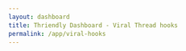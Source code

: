 ```yaml
---
layout: dashboard
title: Thriendly Dashboard - Viral Thread hooks
permalink: /app/viral-hooks
---
```


<head>
    <meta charset="UTF-8">
    <meta name="viewport" content="width=device-width, initial-scale=1.0">
    <title>Thriendly Threads Dashboard</title>
    <link href="https://cdn.jsdelivr.net/npm/bootstrap@5.1.3/dist/css/bootstrap.min.css" rel="stylesheet">
    <link rel="stylesheet" href="https://cdnjs.cloudflare.com/ajax/libs/font-awesome/5.15.3/css/all.min.css">
    <style>
        .card-hover:hover {
            transform: translateY(-5px);
            box-shadow: 0 4px 15px rgba(0, 0, 0, 0.1);
            transition: all 0.3s ease;
            cursor: pointer;
        }

        .template-section,
        .example-section {
            /* background-color: #f8f9fa; */
            background-color: #e4f5f7;
            padding: 15px;
            border-radius: 5px;
            margin-bottom: 15px;
        }

        .example-section {
            /* background-color: #0e467d; */
            background-color: #f5f5f5;
        }

        .content-area {
            white-space: pre-wrap;
            font-family: monospace;
            margin-top: 5px;
        }

        .section-title {
            margin-bottom: 0;
            font-weight: bold;
        }

        .hook-creation {
            display: none;
        }

        .hook-creation .row {
            min-height: 400px;
            column-gap: 20px;
        }

        .hook-creation .col {
            padding: 20px;
            border: 1px solid #dee2e6;
            border-radius: 5px;
        }

        #generatedHook pre {
            white-space: pre-wrap;
            word-wrap: break-word;
            max-width: 100%;
            overflow-x: hidden;
            font-size: 1em;
            line-height: 1.5;
            color: #444;
            background-color: #fff;
            padding: 10px;
            border: 1px solid #ddd;
            border-radius: 4px;
        }
    </style>

</head>

<body>
    <div id="content" class="container mt-4">
        <h3 class="mb-4 text-primary">Viral Thread hook templates</h3>

        <div id="templatesView">
            <div class="mb-4">
                <h5>Viral thread templates that help you grow faster on Threads</h5>
                <p>Just choose a template and ask our AI to create a thread. It does all the magic.</p>
            </div>

            <div class="row" id="templateCards">
                <!-- Template cards will be dynamically inserted here -->
            </div>

            <div class="row mt-4">
                <div class="col-12 text-center">
                    <p>Premium viral templates coming soon!</p>
                    <p>For faster access and 10x growth tips, join our community or signup for waitlist</p>

                    <a target="_blank" class="btn btn-primary" href="https://www.skool.com/thriendly">Join Threads
                        Growth community</a>


                    <a class="btn btn-success" target="_blank" href="https://forms.gle/vat3karHYLDtL1uL9">Join Priority
                        Waitlist</a>
                </div>
            </div>
        </div>

        <div class="hook-creation">
            <button id="backButton" class="btn btn-secondary mb-3">
                <i class="fas fa-arrow-left"></i> Back to Templates
            </button>
            <h4 class="mb-4">Create Similar Hook</h4>
            <div class="row g-2">
                <div class="col" id="templateSection">
                    <h5 id="templateTitle" class="mb-3"></h5>
                    <p id="templateDescription" class="mb-4"></p>

                    <div class="template-section">
                        <h5 class="section-title">Template:</h5>
                        <div id="templateContent" class="content-area"></div>
                    </div>

                    <div class="example-section">
                        <h5 class="section-title">Example:</h5>
                        <div id="exampleContent" class="content-area"></div>
                    </div>

                    <div class="viewpost-section">
                        <a id="templateSectionLink" target="_blank" href="#" class="btn btn-success">View Post &nbsp;<i
                                class="fa-solid fa-arrow-up-right-from-square"></i></a>
                    </div>
                </div>
                <div class="col" id="createHookSection">
                    <h5>Create Your Hook</h5>
                    <form id="hookForm">
                        <div class="mb-3">
                            <label for="topic" class="form-label">Your Topic</label>
                            <input type="text" class="form-control" id="topic" required
                                placeholder="Eg: 10 tips for viral instagram growth">
                        </div>
                        <!-- <div class="mb-3">
                            <label for="additionalInfo" class="form-label">Additional Information (optional)</label>
                            <textarea class="form-control" id="additionalInfo" rows="3"></textarea>
                        </div> -->
                        <div class="mb-3">
                            <button type="submit" class="btn btn-primary">Generate Hook &nbsp;<i
                                    class="fa-solid fa-wand-magic-sparkles"></i></button>
                            <img src="/assets/images/tipseason-loading.gif" id="loading" style="display: none;">
                        </div>
                        <div class="mb-3">
                            <p> Note: Each hook generation takes 1 Credit </p>
                        </div>
                    </form>
                    <div id="generatedHook" class="mt-4"></div>
                </div>
            </div>
        </div>
    </div>

    <script type="module" src="{{ site.baseurl }}/assets/js/firebaseauth.js"></script>
    <script src="https://code.jquery.com/jquery-3.6.0.min.js"></script>
    <script src="https://cdn.jsdelivr.net/npm/bootstrap@5.1.3/dist/js/bootstrap.bundle.min.js"></script>
    <script type="module">
        import { checkAuthAndExecute } from "{{ site.baseurl }}/assets/js/firebaseauth.js";</script>

    <script>


        // Define the JSON data for thread templates
        const threadTemplates = [
            {
                title: "Grab Attention",
                description: "Hook designed to grab users attention. Best suited to increase followers and views",
                icon: "fas fa-eye",
                fullDescription: "This template is designed to quickly capture the audience's attention by highlighting a powerful tool or technology and its potential benefits. It then promises to provide valuable resources or strategies to help users leverage this tool effectively.",
                template: "{Tool/Technology} is a {benefit/advantage}.\nYet people don't know how to {specific action related to the benefit}.\n{X number} of {templates/resources/strategies} that help you {achieve the benefit}.\n({Additional detail about versatility or reuse}) 🧵",
                example: "ChatGPT is a money making machine.\nYet people don't know how to monetize from it.\n10 ChatGPT master prompt templates that help you make money.\n(Prompts can be reused in multiple niches) 🧵",
                link: "https://www.threads.net/@thetipseason/post/C90IUTqSsav"
            },
            {
                title: "Create Suspense",
                description: "Emotional hook to create suspense and making people know the secret",
                icon: "fa-solid fa-user-secret",
                fullDescription: "Emotional hook to create suspense and making people know the secret",
                template: "I shouldn't be sharing this\n\nThey told me to keep it [emotion] 🤐\n\nBut I just can't [action] any longer\n\nMy exact [item] to [achievement] 👇\n\nHint: It's NOT [common solution 1] and NOT [common solution 2]!",
                example: "I shouldn't be sharing this\n\nThey told me to keep it a secret 🤐\n\nBut I just can't stay silent any longer\n\nMy exact formula to grow from 0 to 1300 followers in 6 weeks 👇\n\nHint: Its NOT a book and NOT a course!",
                link: "https://www.threads.net/@thetipseason/post/C-RnnJJxy9F"
            },
            {
                "title": "You don't know this",
                "description": "Reveal the insights from extensive analysis to help your audience understand how to make content go viral.",
                "icon": "fa-solid fa-lightbulb",
                "fullDescription": "This hook provides valuable insights based on extensive analysis of viral content. It promises to share key takeaways that can help your audience achieve viral success.",
                "template": "You don’t understand how to make content go viral yet\n\nBut you will after this 👇🏼\n\n(5 key takeaways from 500+ hours of analyzing viral content)",
                "example": "You don’t understand how to make content go viral yet\n\nBut you will after this 👇🏼\n\n(5 key takeaways from 500+ hours of analyzing viral content)",
                "link": "#"
            },
            {
                "title": "Hype Explosion",
                "description": "Create massive excitement for your product with a dramatic and engaging hook.",
                "icon": "fa-solid fa-explosion",
                "fullDescription": "This hook aims to generate excitement and anticipation by highlighting the groundbreaking nature of the product. It uses energetic language to create a sense of urgency and hype around the launch.",
                "template": "🔥 The countdown is ON! 🔥\n\nIntroducing [product]—the next big thing in [industry/field]!\n\nWhat sets it apart? [unique feature or benefit]\n\nGet ready to witness the future of [industry/field] and grab your [exclusive offer/early access] before it’s gone! 🚀\n\nDon’t miss out on this game-changing launch! 🧵",
                "example": "🔥 The countdown is ON! 🔥\n\nIntroducing ChatGPT Ultra—the next big thing in AI communication!\n\nWhat sets it apart? Seamless integration with all major platforms and unparalleled customization.\n\nGet ready to witness the future of AI and grab your early access discount before it’s gone! 🚀\n\nDon’t miss out on this game-changing launch! 🧵",
                "link": "#"
            },
            {
                "title": "Exclusive Preview",
                "description": "Offer a sneak peek into your product launch to generate buzz and anticipation.",
                "icon": "fa-solid fa-eye",
                "fullDescription": "This hook offers an exclusive preview or behind-the-scenes look at the upcoming product. It builds excitement by giving a glimpse into the product’s features and benefits before the official launch.",
                "template": "👀 Sneak peek alert! 👀\n\nWe’re about to launch [product], and here’s your exclusive first look:\n\n[unique feature or benefit]\n\nGet a behind-the-scenes view and see what makes [product] a must-have in [industry/field] before everyone else does! 🌟\n\nStay tuned for the full reveal and an exclusive offer! 🧵",
                "example": "👀 Sneak peek alert! 👀\n\nWe’re about to launch ChatGPT Ultra, and here’s your exclusive first look:\n\nAdvanced real-time language processing and AI-powered customization.\n\nGet a behind-the-scenes view and see what makes ChatGPT Ultra a must-have in AI technology before everyone else does! 🌟\n\nStay tuned for the full reveal and an exclusive early bird offer! 🧵",
                "link": "#"
            },
            {
                "title": "Unveil a Secret",
                "description": "Create curiosity by revealing a hidden or lesser-known fact.",
                "icon": "fa-solid fa-mask",
                "fullDescription": "This template sparks curiosity by hinting at a secret or surprising fact. It builds anticipation by promising to reveal something that isn’t commonly known or discussed.",
                "template": "Here’s a secret you didn’t know 🤫\n\nMost people think [common misconception]\n\nBut the truth is [reveal or fact]\n\nFind out how this can change your [aspect] 🧵",
                "example": "Here’s a secret you didn’t know 🤫\n\nMost people think that gaining followers is all about posting more\n\nBut the truth is that engagement and consistency are key\n\nFind out how this can change your social media strategy 🧵",
                "link": "#"
            },
            {
                "title": "Shock Value",
                "description": "Use surprising or shocking information to grab attention.",
                "icon": "fa-solid fa-bolt",
                "fullDescription": "This hook is designed to surprise or shock the audience with unexpected information, prompting them to read more to understand the context or learn more.",
                "template": "You won’t believe this...\n\nDid you know [shocking fact or statistic]?\n\nHere’s what this means for you and your [specific aspect] ⬇️",
                "example": "You won’t believe this...\n\nDid you know that 90% of online businesses fail within the first year?\n\nHere’s what this means for you and your startup ⬇️",
                "link": "https://www.threads.net/@thetipseason/post/C-RnnJJxy9F"
            },
            {
                "title": "Urgency Alert",
                "description": "Create a sense of urgency to prompt immediate action.",
                "icon": "fa-solid fa-exclamation-circle",
                "fullDescription": "This hook emphasizes the urgency of taking action now, often highlighting limited availability or time-sensitive offers to encourage immediate responses.",
                "template": "Act now before it’s too late!\n\nOnly [number] spots left for [offer or event]\n\nDon’t miss out on [benefit or reward]—grab your chance before [deadline or condition] ⏳",
                "example": "Act now before it’s too late!\n\nOnly 5 spots left for our exclusive workshop\n\nDon’t miss out on mastering ChatGPT—grab your chance before the end of the week ⏳",
                "link": "#"
            },
            {
                "title": "Challenge Question",
                "description": "Pose a challenging question to engage your audience and provoke thought.",
                "icon": "fa-solid fa-question-circle",
                "fullDescription": "This hook engages the audience by presenting a challenging or thought-provoking question. It encourages readers to think critically and respond, increasing engagement.",
                "template": "Can you answer this?\n\nWhat’s the biggest obstacle you face in [specific area]?\n\nShare your thoughts and discover how others are overcoming similar challenges 🔍",
                "example": "Can you answer this?\n\nWhat’s the biggest obstacle you face in growing your online presence?\n\nShare your thoughts and discover how others are overcoming similar challenges 🔍",
                "link": "#"
            },


            // Add more templates here
        ];

        // Function to create a card for each template
        function createTemplateCard(template, index) {
            return `
                <div class="col-md-6 col-lg-4 mb-4">
                    <div class="card h-100 card-hover" data-index="${index}">
                        <div class="card-body text-center">
                            <i class="${template.icon} fa-3x mb-3 text-primary"></i>
                            <h5 class="card-title">${template.title}</h5>
                            <p class="card-text">${template.description}</p>
                        </div>
                    </div>
                </div>
            `;
        }

        // Function to load and display template cards
        function loadTemplateCards() {
            const cardContainer = $('#templateCards');
            threadTemplates.forEach((template, index) => {
                cardContainer.append(createTemplateCard(template, index));
            });
        }

        // Function to show hook creation form
        function showHookCreation(template) {
            $('#templatesView').hide();
            $('#templateTitle').text(template.title);
            $('#templateDescription').text(template.fullDescription);
            $('#templateSectionLink').attr('href', template.link);
            $('#templateContent').text(template.template);
            $('#exampleContent').text(template.example);
            $('.hook-creation').show();
        }

        // Function to show templates view
        function showTemplatesView() {
            $('.hook-creation').hide();
            $('#templatesView').show();
        }

        // Load cards and set up event listeners when the document is ready
        $(document).ready(function () {
            // On profile page
            checkAuthAndExecute((user) => {
                // Store user ID globally
                window.userId = user.uid;
                // Or use localStorage
                localStorage.setItem('userId', user.uid);
            });

            loadTemplateCards();

            // Make entire card clickable
            $(document).on('click', '.card', function () {
                const index = $(this).data('index');
                showHookCreation(threadTemplates[index]);
            });

            // Handle "Back to Templates" button click
            $('#backButton').on('click', function () {
                const topic = $('#topic').val().trim();
                if (topic) {
                    if (confirm("You have a draft topic. Are you sure you want to go back? Your progress will be lost.")) {
                        showTemplatesView();
                        $('#topic').val('');
                        $('#additionalInfo').val('');
                        $('#generatedHook').empty();
                    }
                } else {
                    showTemplatesView();
                }
            });

            $('#templateSectionLink').on('click', function (e) {
                var href = $(this).attr('href');

                // Check if href value is '#'
                if (href === '#') {
                    // Prevent default action for href = '#'
                    e.preventDefault();
                } else {
                    // Open the link in a new tab for other href values
                    window.open(href, '_blank');
                    e.preventDefault(); // Prevent the default link action
                }
            });

            // Handle form submission
            $('#hookForm').on('submit', function (e) {
                e.preventDefault();
                $("#loading").show();
                const topic = $('#topic').val();
                const templateContent = $('#templateContent').html();
                const exampleContent = $('#exampleContent').html();
                const userId = window.userId || localStorage.getItem('userId');

                // Prepare API parameters
                const apiUrl = 'https://ai.thriendly.com/hook-generator';
                const apiParams = {
                    topic: topic,
                    example: exampleContent,
                    template: templateContent,
                    userId: userId
                };

                // Call the API
                $.ajax({
                    url: apiUrl,
                    method: 'GET',
                    data: apiParams,
                    success: function (response) {
                        // Process the response
                        const generatedHook = parseResponse(response) || 'No hook generated.';
                        $('#generatedHook').html(`<h6>Generated Hook:</h6><pre>${generatedHook}</pre>`);
                        $("#loading").hide();
                    },
                    error: function (xhr, status, error) {
                        // Handle errors
                        $('#generatedHook').html(`<h6>Error:</h6><pre>${error}</pre>`);
                        $("#loading").hide();
                    }
                });
            });
        });

        function parseResponse(data) {
            if (data && data.candidates && data.candidates.length > 0) {
                const candidatesRaw = data.candidates[0].content.parts[0].text;
                var candidates = candidatesRaw.replace("```html", "");
                candidates = candidates.replaceAll("*", "");
                finalResponse = candidates.replace("```", "");
                return finalResponse;
            } else {
                if (data && typeof data === 'string' && data.includes("Insufficient Credits")) {
                    return data;
                }
                return "invalid response. try again in sometime!";
            }
        }
    </script>

</body>